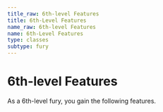 ```yaml
---
title_raw: 6th-level Features
title: 6th-Level Features
name_raw: 6th-level Features
name: 6th-Level Features
type: classes
subtype: fury
---
```


# 6th-level Features

As a 6th-level fury, you gain the following features.
